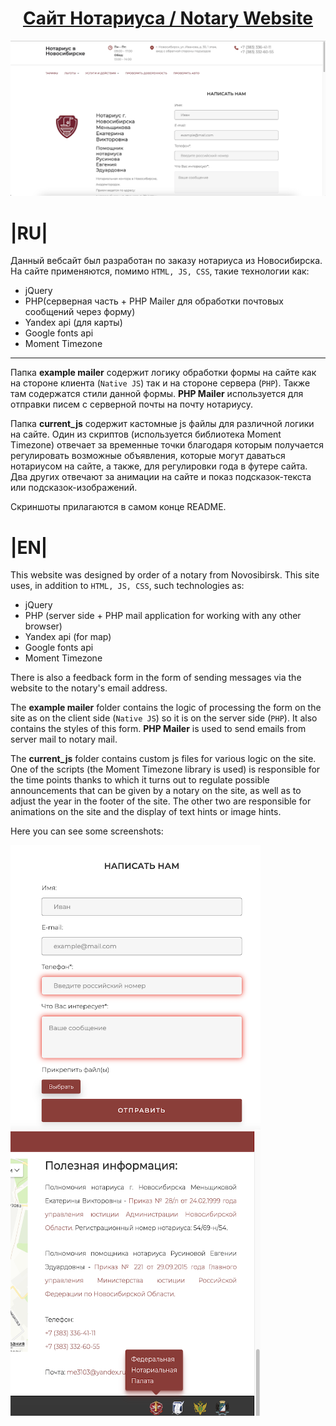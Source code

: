 <div align="center" style="text-align: center;">
  
# [Сайт Нотариуса / Notary Website](https://www.notarymen.ru "Сайт Нотариуса г.Новосибирска")

</div>

<div>
<img src="Screenshots/main_page.png " alt="Main page"/>
</div>

# |RU|

Данный вебсайт был разработан по заказу нотариуса из Новосибирска. На сайте применяются, помимо `HTML, JS, CSS`, такие технологии как:

-   jQuery
-   PHP(серверная часть + PHP Mailer для обработки почтовых сообщений через форму)
-   Yandex api (для карты)
-   Google fonts api
-   Moment Timezone

________________
Папка **example mailer** содержит логику обработки формы на сайте как на стороне клиента (`Native JS`) так и на стороне сервера (`PHP`). Также там содержатся стили данной формы. **PHP Mailer** используется для отправки писем с серверной почты на почту нотариусу.

Папка **current_js** содержит кастомные js файлы для различной логики на сайте. Один из скриптов (используется библиотека Moment Timezone) отвечает за временные точки благодаря которым получается регулировать возможные объявления, которые могут даваться нотариусом на сайте, а также, для регулировки года в футере сайта. Два других отвечают за анимации на сайте и показ подсказок-текста или подсказок-изображений.

Скриншоты прилагаются в самом конце README.


# |EN|

This website was designed by order of a notary from Novosibirsk. This site uses, in addition to `HTML, JS, CSS`, such technologies as:

-   jQuery
-   PHP (server side + PHP mail application for working with any other browser)
-   Yandex api (for map)
-   Google fonts api
-   Moment Timezone

There is also a feedback form in the form of sending messages via the website to the notary's email address.

The **example mailer** folder contains the logic of processing the form on the site as on the client side (`Native JS`) so it is on the server side (`PHP`). It also contains the styles of this form. **PHP Mailer** is used to send emails from server mail to notary mail.

The **current_js** folder contains custom js files for various logic on the site. One of the scripts (the Moment Timezone library is used) is responsible for the time points thanks to which it turns out to regulate possible announcements that can be given by a notary on the site, as well as to adjust the year in the footer of the site. The other two are responsible for animations on the site and the display of text hints or image hints.

Here you can see some screenshots:

<div>
<img src="Screenshots/mail_form.png " alt="Mail form" width="400"/>
<img src="Screenshots/img_hint.png" alt="Img hint" width="400" height="455"/>
</div>

